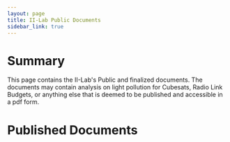 ```yaml
---
layout: page
title: II-Lab Public Documents
sidebar_link: true
---
```

# Summary
This page contains the II-Lab's Public and finalized documents. The documents may contain analysis on light pollution for Cubesats, Radio Link Budgets, or anything else that is deemed to be published and accessible in a pdf form.

# Published Documents
